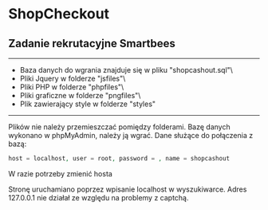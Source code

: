 # ShopCheckout
## Zadanie rekrutacyjne Smartbees
---------------------------------------------------------------
* Baza danych do wgrania znajduje się w pliku "shopcashout.sql"\
* Pliki Jquery w folderze "jsfiles"\
* Pliki PHP w folderze "phpfiles"\
* Pliki graficzne w folderze "pngfiles"\
* Plik zawierający style w folderze "styles"
---------------------------------------------------------------
Plików nie należy przemieszczać pomiędzy folderami.
Bazę danych wykonano w phpMyAdmin, należy ją wgrać.
Dane służące do połączenia z bazą:
```php 
host = localhost, user = root, password = , name = shopcashout
```
W razie potrzeby zmienić hosta

Stronę uruchamiano poprzez wpisanie localhost w wyszukiwarce. Adres 127.0.0.1 nie działał ze względu na
problemy z captchą.
